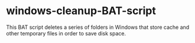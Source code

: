 # windows-cleanup-BAT-script
This BAT script deletes a series of folders in Windows that store cache and other temporary files in order to save disk space.
